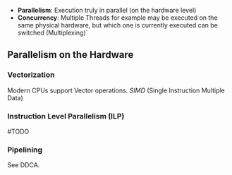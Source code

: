 - **Parallelism**: Execution truly in parallel (on the hardware level)
- **Concurrency**: Multiple Threads for example may be executed on the same physical hardware, but which one is currently executed can be switched (Multiplexing)`

## Parallelism on the Hardware
### Vectorization
Modern CPUs support Vector operations. *SIMD* (Single Instruction Multiple Data)
### Instruction Level Parallelism (ILP)
#TODO

### Pipelining
See DDCA.